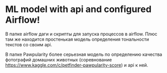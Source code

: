 # ML model with api and configured Airflow!

В папке airflow даги и скрипты для запуска процессов в airflow. Плюс там же находится простенькая модель определения тональности текстов со своим api.

В папке Pawpularity более серьезная модель по определению качества фотографий домашних животных (соревнование https://www.kaggle.com/c/petfinder-pawpularity-score) и api к ней.
